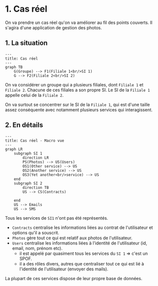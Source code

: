 # 1. Cas réel

On va prendre un cas réel qu'on va améliorer au fil des points couverts. Il s'agira d'une application de gestion des photos.

## 1. La situation

```mermaid
---
title: Cas réel
---
graph TB
    G(Groupe) --> F1(Filiale 1<br/>SI 1)
    G --> F2(Filiale 2<br/>SI 2)
```

On va considérer un groupe qui a plusieurs filiales, dont `Filiale 1` et `Filiale 2`. Chacune de ces filiales a son
propre SI. Le SI de la `Filiale 1` appelle celui de la `Filiale 2`.

On va surtout se concentrer sur le SI de la `Filiale 1`, qui est d'une taille assez conséquente avec notamment plusieurs
services qui interagissent.

## 2. En détails

```mermaid
---
title: Cas réel - Macro vue
---
graph LR
    subgraph SI 1
        direction LR
        PS(Photos) --> US(Users)
        OS1(Other service) --> US
        OS2(Another service) --> US
        OS3(Yet another<br/>service) --> US
    end
    subgraph SI 2
        direction TB
        US --> CS(Contracts)

    end
    US --> Emails
    US --> SMS
```

Tous les services de `SI1` n'ont pas été représentés.

- `Contracts` centralise les informations liées au contrat de l'utilisateur et options qu'il a souscrit.
- `Photos` gère tout ce qui est relatif aux photos de l'utilisateur.
- `Users` centralise les informations liées à l'identité de l'utilisateur (id, email, nom, prénom etc).
  - il est appelé par quasiment tous les services du `SI 1` => c'est un SPOF.
  - il a des rôles divers, autres que centraliser tout ce qui est lié à l'identité de l'utilisateur (envoyer des mails).

La plupart de ces services dispose de leur propre base de données.
